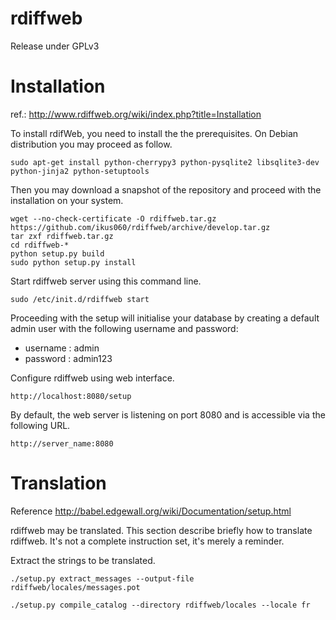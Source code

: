 rdiffweb
========
Release under GPLv3

# Installation
ref.: http://www.rdiffweb.org/wiki/index.php?title=Installation

To install rdifWeb, you need to install the the prerequisites. On Debian distribution you may proceed as follow.

    sudo apt-get install python-cherrypy3 python-pysqlite2 libsqlite3-dev python-jinja2 python-setuptools

Then you may download a snapshot of the repository and proceed with the installation on your system.

    wget --no-check-certificate -O rdiffweb.tar.gz https://github.com/ikus060/rdiffweb/archive/develop.tar.gz
    tar zxf rdiffweb.tar.gz
    cd rdiffweb-*
    python setup.py build
    sudo python setup.py install
  
Start rdiffweb server using this command line.

    sudo /etc/init.d/rdiffweb start
    
Proceeding with the setup will initialise your database by creating a default admin user with the following username and password:
 * username : admin
 * password : admin123
  
Configure rdiffweb using web interface.

	http://localhost:8080/setup

By default, the web server is listening on port 8080 and is accessible via the following URL.

    http://server_name:8080
    
Translation
===========
Reference http://babel.edgewall.org/wiki/Documentation/setup.html

rdiffweb may be translated. This section describe briefly how to translate
rdiffweb. It's not a complete instruction set, it's merely a reminder.

Extract the strings to be translated.

	./setup.py extract_messages --output-file rdiffweb/locales/messages.pot

	./setup.py compile_catalog --directory rdiffweb/locales --locale fr

